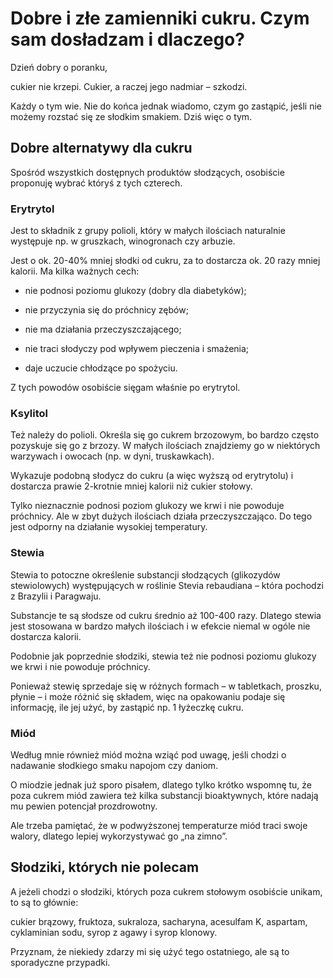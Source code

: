 # Dobre i złe zamienniki cukru. Czym sam dosładzam i dlaczego?

Dzień dobry o poranku,

cukier nie krzepi. Cukier, a raczej jego nadmiar – szkodzi.

Każdy o tym wie. Nie do końca jednak wiadomo, czym go zastąpić, jeśli nie możemy rozstać się ze słodkim smakiem. Dziś więc o tym.

## Dobre alternatywy dla cukru

Spośród wszystkich dostępnych produktów słodzących, osobiście proponuję wybrać któryś z tych czterech.

### Erytrytol

Jest to składnik z grupy polioli, który w małych ilościach naturalnie występuje np. w gruszkach, winogronach czy arbuzie.

Jest o ok. 20-40% mniej słodki od cukru, za to dostarcza ok. 20 razy mniej kalorii. Ma kilka ważnych cech:

- nie podnosi poziomu glukozy (dobry dla diabetyków);

- nie przyczynia się do próchnicy zębów;

- nie ma działania przeczyszczającego;

- nie traci słodyczy pod wpływem pieczenia i smażenia;

- daje uczucie chłodzące po spożyciu.

Z tych powodów osobiście sięgam właśnie po erytrytol.

### Ksylitol

Też należy do polioli. Określa się go cukrem brzozowym, bo bardzo często pozyskuje się go z brzozy. W małych ilościach znajdziemy go w niektórych warzywach i owocach (np. w dyni, truskawkach).

Wykazuje podobną słodycz do cukru (a więc wyższą od erytrytolu) i dostarcza prawie 2-krotnie mniej kalorii niż cukier stołowy.

Tylko nieznacznie podnosi poziom glukozy we krwi i nie powoduje próchnicy. Ale w zbyt dużych ilościach działa przeczyszczająco. Do tego jest odporny na działanie wysokiej temperatury.

### Stewia

Stewia to potoczne określenie substancji słodzących (glikozydów stewiolowych) występujących w roślinie Stevia rebaudiana – która pochodzi z Brazylii i Paragwaju.

Substancje te są słodsze od cukru średnio aż 100-400 razy. Dlatego stewia jest stosowana w bardzo małych ilościach i w efekcie niemal w ogóle nie dostarcza kalorii.

Podobnie jak poprzednie słodziki, stewia też nie podnosi poziomu glukozy we krwi i nie powoduje próchnicy.

Ponieważ stewię sprzedaje się w różnych formach – w tabletkach, proszku, płynie – i może różnić się składem, więc na opakowaniu podaje się informację, ile jej użyć, by zastąpić np. 1 łyżeczkę cukru.

### Miód

Według mnie również miód można wziąć pod uwagę, jeśli chodzi o nadawanie słodkiego smaku napojom czy daniom.

O miodzie jednak już sporo pisałem, dlatego tylko krótko wspomnę tu, że poza cukrem miód zawiera też kilka substancji bioaktywnych, które nadają mu pewien potencjał prozdrowotny.

Ale trzeba pamiętać, że w podwyższonej temperaturze miód traci swoje walory, dlatego lepiej wykorzystywać go „na zimno”.

## Słodziki, których nie polecam

A jeżeli chodzi o słodziki, których poza cukrem stołowym osobiście unikam, to są to głównie:

cukier brązowy, fruktoza, sukraloza, sacharyna, acesulfam K, aspartam, cyklaminian sodu, syrop z agawy i syrop klonowy.

Przyznam, że niekiedy zdarzy mi się użyć tego ostatniego, ale są to sporadyczne przypadki.